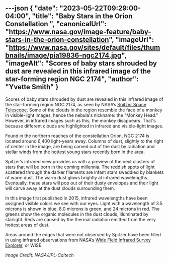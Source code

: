 ---json
{
  "date": "2023-05-22T09:29:00-04:00",
  "title": "Baby Stars in the Orion Constellation ",
  "canonicalUrl": "https://www.nasa.gov/image-feature/baby-stars-in-the-orion-constellation",
  "imageUrl": "https://www.nasa.gov/sites/default/files/thumbnails/image/pia19836-ngc2174.jpg",
  "imageAlt": "Scores of baby stars shrouded by dust are revealed in this infrared image of the star-forming region NGC 2174",
  "author": "Yvette Smith"
}
---

Scores of baby stars shrouded by dust are revealed in this infrared image of the star-forming region NGC 2174, as seen by NASA’s [Spitzer Space Telescope](https://www.nasa.gov/mission_pages/spitzer/main/index.html). Some of the clouds in the region resemble the face of a monkey in visible-light images, hence the nebula's nickname: the "Monkey Head." However, in infrared images such as this, the monkey disappears. That's because different clouds are highlighted in infrared and visible-light images.

Found in the northern reaches of the constellation Orion, NGC 2174 is located around 6,400 light-years away. Columns of dust, slightly to the right of center in the image, are being carved out of the dust by radiation and stellar winds from the hottest young stars recently born in the area.

Spitzer’s infrared view provides us with a preview of the next clusters of stars that will be born in the coming millennia. The reddish spots of light scattered through the darker filaments are infant stars swaddled by blankets of warm dust. The warm dust glows brightly at infrared wavelengths. Eventually, these stars will pop out of their dusty envelopes and their light will carve away at the dust clouds surrounding them.

In this image first published in 2015, infrared wavelengths have been assigned visible colors we see with our eyes. Light with a wavelength of 3.5 microns is shown in blue, 8.0 microns is green, and 24 microns in red. The greens show the organic molecules in the dust clouds, illuminated by starlight. Reds are caused by the thermal radiation emitted from the very hottest areas of dust.

Areas around the edges that were not observed by Spitzer have been filled in using infrared observations from NASA’s [Wide Field Infrared Survey Explorer](https://www.nasa.gov/mission_pages/WISE/main/index.html), or WISE.

_Image Credit: NASA/JPL-Caltech_
